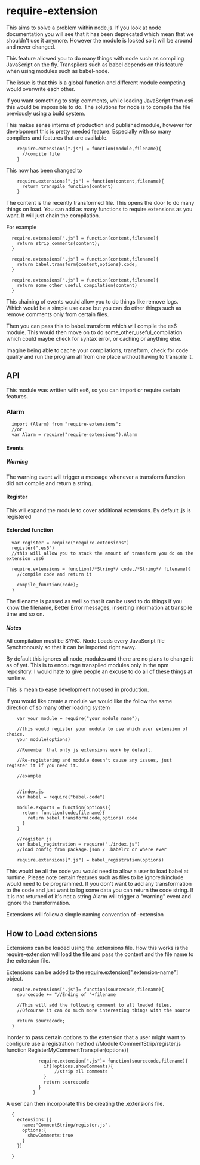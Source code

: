# require-extension

This aims to solve a problem within node.js.
If you look at node documentation you will see that it has been deprecated which mean that we shouldn't use it anymore. However the module is locked so it will be around and never changed.

This feature allowed you to do many things with node such as compiling JavaScript on the fly. Transpilers such as babel depends on this feature when using modules such as babel-node.

The issue is that this is a global function and different module competing would overwrite each other.

If you want something to strip comments, while loading JavaScript from es6 this would be impossible to do. The solutions for node is to compile the file previously using a build system.

This makes sense interns of production and published module, however for development this is pretty needed feature. Especially with so many compilers and features that are available.

        require.extensions[".js"] = function(module,filename){
          //compile file          
        }

This now has been changed to

        require.extensions[".js"] = function(content,filename){
          return transpile_function(content)
        }

The content is the recently transformed file.
This opens the door to do many things on load.
You can add as many functions to require.extensions as you want. It will just chain the compilation.


For example

      require.extensions[".js"] = function(content,filename){
        return strip_comments(content);
      }

      require.extensions[".js"] = function(content,filename){
        return babel.transform(content,options).code;
      }

      require.extensions[".js"] = function(content,filename){
        return some_other_useful_compilation(content)
      }



This chaining of events would allow you to do things like remove logs. Which would be a simple use case but you can do other things such as remove comments only from certain files.

Then you can pass this to babel.transform which will compile the es6 module. This would then move on to do some_other_useful_compilation which could maybe check for syntax error, or caching or anything else.



Imagine being able to cache your compilations, transform, check for code quality and run the program all from one place without having to transpile it.


## API

This module was written with es6, so you can import or require certain features.

### Alarm

      import {Alarm} from "require-extensions";
      //or
      var Alarm = require("require-extensions").Alarm

#### Events

##### Warning
The warning event will trigger a message whenever a transform function did not compile and return a string.


#### Register
  This will expand the module to cover additional extensions. By default .js is registered

#### Extended function
      var register = require("require-extensions")
      register(".es6")
      //this will allow you to stack the amount of transform you do on the extension .es6

      require.extensions = function(/*String*/ code,/*String*/ filename){
        //compile code and return it

        compile_function(code);
      }

The filename is passed as well so that it can be used to do things if you know the filename, Better Error messages, inserting information at transpile time and so on.

#### _Notes_

All compilation must be SYNC. Node Loads every JavaScript file Synchronously so that it can be imported right away.


By default this ignores all node_modules and there are no plans to change it as of yet. This is to encourage transpiled modules only in the npm repository. I would hate to give people an excuse to do all of these things at runtime.

This is mean to ease development not used in production.


If you would like create a module we would like the follow the same direction of so many other loading system


        var your_module = require("your_module_name");

        //this would register your module to use which ever extension of choice.
        your_module(options)

        //Remember that only js extensions work by default.

        //Re-registering and module doesn't cause any issues, just register it if you need it.

        //example


        //index.js
        var babel = require("babel-code")

        module.exports = function(options){
          return function(code,filename){
            return babel.transform(code,options).code
          }
        }

        //register.js
        var babel_registration = require("./index.js")
        //load config from package.json / .babelrc or where ever

        require.extensions[".js"] = babel_registration(options)


This would be all the code you would need to allow a user to load babel at runtime. Please note certain features such as files to be ignored/include would need to be programmed. If you don't want to add any transformation to the code and just want to log some data you can return the code string. If it is not returned of it's not a string Alarm will trigger a "warning" event and ignore the transformation.



Extensions will follow a simple naming convention of <name>-extension


## How to Load extensions

Extensions can be loaded using the .extensions file. How this works is the require-extension will load the file and pass the content and the file name to the extension file.

Extensions can be added to the require.extension[".extension-name"] object.

      require.extensions[".js"]= function(sourcecode,filename){
        sourcecode += "//Ending of "+filename

        //This will add the following comment to all loaded files.
        //Ofcourse it can do much more interesting things with the source

        return sourcecode;
      }


Inorder to pass certain options to the extension that a user might want to configure use a registration method
              //Module CommentStrip/register.js
              function RegisterMyCommentTranspiler(options){

                require.extension[".js"]= function(sourcecode,filename){
                  if(!options.showComments){
                      //strip all comments
                  }
                  return sourcecode
                }
              }


A user can then incorporate this be creating the .extensions file.


      {
        extensions:[{
          name:"CommentString/register.js",
          options:{
            showComments:true
          }
        }]

      }

